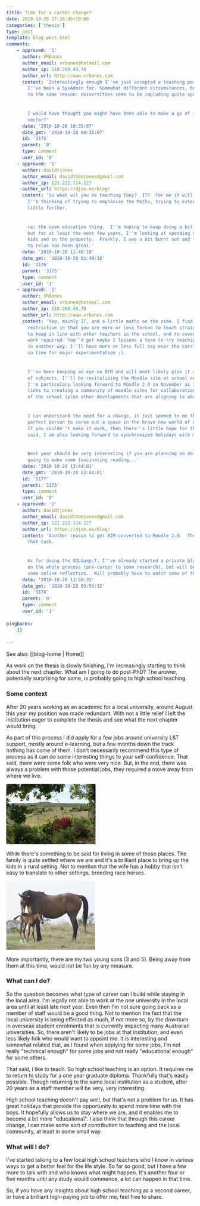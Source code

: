 ```yaml
---
title: Time for a career change?
date: 2010-10-20 17:26:45+10:00
categories: ['thesis']
type: post
template: blog-post.html
comments:
    - approved: '1'
      author: VRBones
      author_email: vrbones@hotmail.com
      author_ip: 118.208.49.78
      author_url: http://www.vrbones.com
      content: 'Interestingly enough I''ve just accepted a teaching position in the School
        I''ve been a SysAdmin for. Somewhat different circumstances, but ultimately due
        to the same reason: Universities seem to be imploding quite spectacularly.
    
    
        I would have thought you might have been able to make a go of it in the open education
        sector?'
      date: '2010-10-28 10:35:07'
      date_gmt: '2010-10-28 00:35:07'
      id: '3175'
      parent: '0'
      type: comment
      user_id: '0'
    - approved: '1'
      author: davidtjones
      author_email: davidthomjones@gmail.com
      author_ip: 121.222.114.127
      author_url: https://djon.es/blog/
      content: 'So what wil you be teaching Tony?  IT?  For me it will be IT/Maths, but
        I''m thinking of trying to emphasise the Maths, trying to extend the change a
        little further.
    
    
        re: the open education thing.  I''m hoping to keep doing a bit on BIM on the side,
        but for at least the next few years, I''m looking at spending more time with the
        kids and on the property.  Frankly, I was a bit burnt out and the time and space
        to relax has been great.'
      date: '2010-10-28 11:48:18'
      date_gmt: '2010-10-28 01:48:18'
      id: '3176'
      parent: '3175'
      type: comment
      user_id: '1'
    - approved: '1'
      author: VRBones
      author_email: vrbones@hotmail.com
      author_ip: 118.208.49.78
      author_url: http://www.vrbones.com
      content: 'Yep, mainly IT, and a little maths on the side. I find the maths very
        restrictive in that you are more or less forced to teach straight from the textbook
        to keep in line with other teachers in the school, and to cover the amount of
        work required. You''d get maybe 2 lessons a term to try teaching the concept again
        in another way. I''ll have more or less full say over the curriculum in IT though,
        so time for major experimentation ;).
    
    
        I''ve been keeping an eye on BIM and will most likely give it a go on a couple
        of subjects. I''ll be revitalising the Moodle site at school once I start, but
        I''m particulary looking forward to Moodle 2.0 in November as it has explicit
        links to creating a community of moodle sites for collaboration beyond the borders
        of the school (plus other developments that are aligning to what I want to do).
    
    
        I can understand the need for a change, it just seemed to me that you''d be the
        perfect person to carve out a space in the brave new world of open education.
        If you couldn''t make it work, then there''s little hope for the rest of us ..  That
        said, I am also looking forward to synchronized holidays with my 5&amp;2y.o.
    
    
        Next year should be very interesting if you are planning on doing the GDLT. That''s
        going to make some fascinating reading...'
      date: '2010-10-28 13:44:01'
      date_gmt: '2010-10-28 03:44:01'
      id: '3177'
      parent: '3175'
      type: comment
      user_id: '0'
    - approved: '1'
      author: davidtjones
      author_email: davidthomjones@gmail.com
      author_ip: 121.222.114.127
      author_url: https://djon.es/blog/
      content: 'Another reason to get BIM converted to Moodle 2.0.  Thesis first, then
        that task.
    
    
        As for doing the GDL&amp;T, I''ve already started a private blog for some reflection
        on the whole process (pre-cursor to some research), but will be expected to do
        some online reflection.  Will probably have to watch some of the comments.  :)'
      date: '2010-10-28 13:50:32'
      date_gmt: '2010-10-28 03:50:32'
      id: '3178'
      parent: '0'
      type: comment
      user_id: '1'
    
pingbacks:
    []
    
---
```


See also: [[blog-home | Home]]

As work on the thesis is slowly finishing, I'm increasingly starting to think about the next chapter. What am I going to do post-PhD? The answer, potentially surprising for some, is probably going to high school teaching.

### Some context

After 20 years working as an academic for a local university, around August this year my position was made redundant. With not a little relief I left the institution eager to complete the thesis and see what the next chapter would bring.

As part of this process I did apply for a few jobs around university L&T support, mostly around e-learning, but a few months down the track nothing has come of them. I don't necessarily recommend this type of process as it can do some interesting things to your self-confidence. That said, there were some folk who were very nice. But, in the end, there was always a problem with those potential jobs, they required a move away from where we live.

[![First shot with the new camera](images/3046828037_2c76ecde07_m.jpg)](http://www.flickr.com/photos/david_jones/3046828037/ "First shot with the new camera by David T Jones, on Flickr")

While there's something to be said for living in some of those places. The family is quite settled where we are and it's a brilliant place to bring up the kids in a rural setting. Not to mention that the wife has a hobby that isn't easy to translate to other settings, breeding race horses.

[![Mother and foal](images/5024768689_350d8e5d64_m.jpg)](http://www.flickr.com/photos/david_jones/5024768689/ "Mother and foal by David T Jones, on Flickr")

More importantly, there are my two young sons (3 and 5). Being away from them at this time, would not be fun by any measure.

### What can I do?

So the question becomes what type of career can I build while staying in the local area. I'm legally not able to work at the one university in the local area until at least late next year. Even then I'm not sure going back as a member of staff would be a good thing. Not to mention the fact that the local university is being effected as much, if not more so, by the downturn in overseas student enrolments that is currently impacting many Australian universities. So, there aren't likely to be jobs at that institution, and even less likely folk who would want to appoint me. It is interesting and somewhat related that, as I found when applying for some jobs, I'm not really "technical enough" for some jobs and not really "educational enough" for some others.

That said, I like to teach. So high school teaching is an option. It requires me to return to study for a one year graduate diploma. Thankfully that's easily possible. Though returning to the same local institution as a student, after 20 years as a staff member will be very, very interesting.

High school teaching doesn't pay well, but that's not a problem for us. It has great holidays that provide the opportunity to spend more time with the boys. It hopefully allows us to stay where we are, and it enables me to become a bit more "educational". I also think that through this career change, I can make some sort of contribution to teaching and the local community, at least in some small way.

### What will I do?

I've started talking to a few local high school teachers who I know in various ways to get a better feel for the life style. So far so good, but I have a few more to talk with and who knows what might happen. It's another four or five months until any study would commence, a lot can happen in that time.

So, if you have any insights about high school teaching as a second career, or have a brilliant high-paying job to offer me, feel free to share.